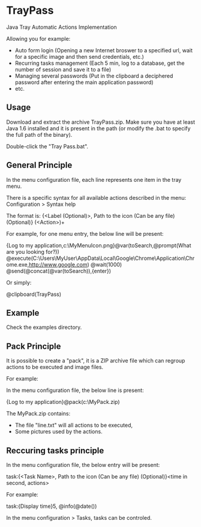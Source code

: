 TrayPass
========

Java Tray Automatic Actions Implementation

Allowing you for example:

- Auto form login (Opening a new Internet broswer to a specified url, wait for a specific image and then send credentials, etc.)
- Recurring tasks management (Each 5 min, log to a database, get the number of session and save it to a file)
- Managing several passwords (Put in the clipboard a deciphered password after entering the main application password)
- etc.

Usage
-----
Download and extract the archive TrayPass.zip. Make sure you have at least Java 1.6 installed and it is present in the path (or modify the .bat to specify the full path of the binary). 

Double-click the "Tray Pass.bat".

General Principle
-----
In the menu configuration file, each line represents one item in the tray menu.

There is a specific syntax for all available actions described in the menu: Configuration &gt; Syntax help

The format is: {&lt;Label (Optional)&gt;, Path to the icon (Can be any file) (Optional)} (&lt;Action&gt;)+

For example, for one menu entry, the below line will be present:

{Log to my application,c:\MyMenuIcon.png}@var(toSearch,@prompt(What are you looking for?)) @execute(C:\Users\MyUser\AppData\Local\Google\Chrome\Application\Chrome.exe,http://www.google.com) @wait(1000) @send(@concat(@var(toSearch)),{enter})

Or simply:

@clipboard(TrayPass)

Example
-----
Check the examples directory.

Pack Principle
-----
It is possible to create a "pack", it is a ZIP archive file which can regroup actions to be executed and image files.

For example:

In the menu configuration file, the below line is present: 

{Log to my application}@pack(c:\MyPack.zip)

The MyPack.zip contains:
- The file "line.txt" will all actions to be executed,
- Some pictures used by the actions.

Reccuring tasks principle
-----
In the menu configuration file, the below entry will be present:

task:{&lt;Task Name&gt;, Path to the icon (Can be any file) (Optional)}&lt;time in second, actions&gt;

For example:

task:{Display time}5, @info(@date())

In the menu configuration &gt; Tasks, tasks can be controled.